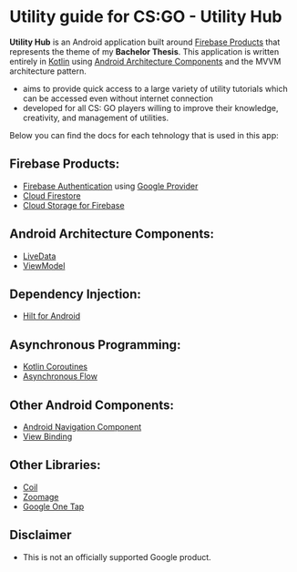# Utility guide for CS:GO - Utility Hub

**Utility Hub** is an Android application built around [Firebase Products][2] that represents the theme of my **Bachelor Thesis**. This application is written entirely in [Kotlin][3] using [Android Architecture Components][4] and the MVVM architecture pattern.

* aims to provide quick access to a large variety of utility tutorials which can be accessed even without internet connection
* developed for all CS: GO players willing to improve their knowledge, creativity, and management of utilities.

Below you can find the docs for each tehnology that is used in this app:

## Firebase Products:
* [Firebase Authentication][5] using [Google Provider][6]
* [Cloud Firestore][7]
* [Cloud Storage for Firebase][16]

## Android Architecture Components:
* [LiveData][9]
* [ViewModel][10]

## Dependency Injection:
* [Hilt for Android][11]

## Asynchronous Programming:
* [Kotlin Coroutines][12]
* [Asynchronous Flow][13]

## Other Android Components:
* [Android Navigation Component][14]
* [View Binding][19]

## Other Libraries:
* [Coil][15]
* [Zoomage][18]
* [Google One Tap][20]

**Disclaimer**
---
* This is not an officially supported Google product.

[2]: https://firebase.google.com/
[3]: https://kotlinlang.org/
[4]: https://developer.android.com/topic/libraries/architecture
[5]: https://firebase.google.com/products/auth
[6]: https://firebase.google.com/docs/auth/android/google-signin
[7]: https://firebase.google.com/docs/firestore
[8]: https://firebase.google.com/docs/database
[9]: https://developer.android.com/topic/libraries/architecture/livedata
[10]: https://developer.android.com/topic/libraries/architecture/viewmodel
[11]: https://developer.android.com/training/dependency-injection/hilt-android
[12]: https://kotlinlang.org/docs/coroutines-overview.html
[13]: https://kotlinlang.org/docs/flow.html
[14]: https://developer.android.com/guide/navigation
[15]: https://coil-kt.github.io/coil/
[16]: https://firebase.google.com/docs/storage
[18]: https://jsibbold.github.io/zoomage/
[19]: https://developer.android.com/topic/libraries/view-binding
[20]: https://developers.google.com/identity/one-tap/android/overview
